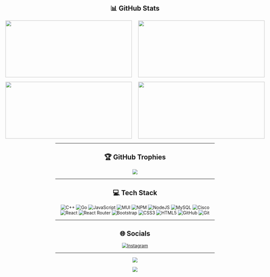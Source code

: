 <div align="center">

## 📊 GitHub Stats
<!-- Row 1 -->
<div align="center">

  <!-- Row 1 -->
  <p style="display:flex; justify-content:center; gap:20px;">
    <img src="https://github-readme-stats.vercel.app/api?username=prsanikpour&theme=dark&hide_border=false&include_all_commits=false&count_private=false" width="400" height="180" />
    <img src="https://nirzak-streak-stats.vercel.app/?user=prsanikpour&theme=dark&hide_border=false" width="400" height="180" />
  </p>

  <!-- Row 2 -->
  <p style="display:flex; justify-content:center; gap:20px;">
    <img src="https://github-readme-stats.vercel.app/api/top-langs/?username=prsanikpour&theme=dark&hide_border=false&include_all_commits=false&count_private=false&layout=compact" width="400" height="180" />
    <img src="https://github-contributor-stats.vercel.app/api?username=prsanikpour&limit=5&theme=dark&combine_all_yearly_contributions=true" width="400" height="180" />
  </p>

</div>

---

## 🏆 GitHub Trophies
![](https://github-profile-trophy.vercel.app/?username=prsanikpour&theme=radical&no-frame=true&no-bg=true&margin-w=4)

---

## 💻 Tech Stack
![C++](https://img.shields.io/badge/c++-%2300599C.svg?style=for-the-badge&logo=c%2B%2B&logoColor=white)
![Go](https://img.shields.io/badge/go-%2300ADD8.svg?style=for-the-badge&logo=go&logoColor=white)
![JavaScript](https://img.shields.io/badge/javascript-%23323330.svg?style=for-the-badge&logo=javascript&logoColor=%23F7DF1E)
![MUI](https://img.shields.io/badge/MUI-%230081CB.svg?style=for-the-badge&logo=mui&logoColor=white)
![NPM](https://img.shields.io/badge/NPM-%23CB3837.svg?style=for-the-badge&logo=npm&logoColor=white)
![NodeJS](https://img.shields.io/badge/node.js-6DA55F?style=for-the-badge&logo=node.js&logoColor=white)
![MySQL](https://img.shields.io/badge/mysql-4479A1.svg?style=for-the-badge&logo=mysql&logoColor=white)
![Cisco](https://img.shields.io/badge/cisco-%23049fd9.svg?style=for-the-badge&logo=cisco&logoColor=black)
![React](https://img.shields.io/badge/react-%2320232a.svg?style=for-the-badge&logo=react&logoColor=%2361DAFB)
![React Router](https://img.shields.io/badge/React_Router-CA4245?style=for-the-badge&logo=react-router&logoColor=white)
![Bootstrap](https://img.shields.io/badge/bootstrap-%238511FA.svg?style=for-the-badge&logo=bootstrap&logoColor=white)
![CSS3](https://img.shields.io/badge/css3-%231572B6.svg?style=for-the-badge&logo=css3&logoColor=white)
![HTML5](https://img.shields.io/badge/html5-%23E34F26.svg?style=for-the-badge&logo=html5&logoColor=white)
![GitHub](https://img.shields.io/badge/github-%23121011.svg?style=for-the-badge&logo=github&logoColor=white)
![Git](https://img.shields.io/badge/git-%23F05033.svg?style=for-the-badge&logo=git&logoColor=white)

---

## 🌐 Socials
[![Instagram](https://img.shields.io/badge/Instagram-%23E4405F.svg?logo=Instagram&logoColor=white)](https://instagram.com/prsanikpour)

---

![](https://quotes-github-readme.vercel.app/api?type=horizontal&theme=dark)

[![](https://visitcount.itsvg.in/api?id=prsanikpour&icon=2&color=1)](https://visitcount.itsvg.in)

</div>

